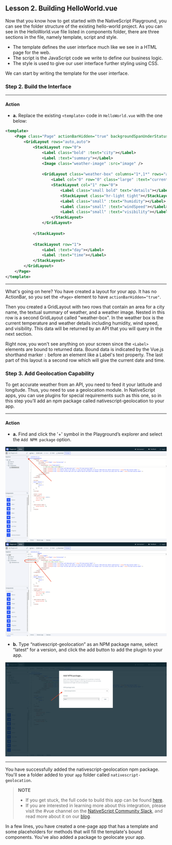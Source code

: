 ## Lesson 2. Building HelloWorld.vue

Now that you know how to get started with the NativeScript Playground, you can see the folder structure of the existing hello-world project. As you can see in the HelloWorld.vue file listed in components folder, there are three sections in the file, namely template, script and style. 

* The template defines the user interface much like we see in a HTML page for the web. 
* The script is the JavaScript code we write to define our business logic.
* The style is used to give our user interface further styling using CSS.

We can start by writing the template for the user interface. 

### Step 2. Build the Interface

<hr data-action="start" />

#### Action

* **a.** Replace the existing `<template>` code in `HelloWorld.vue` with the one below:

``` XML
<template>
    <Page class="Page" actionBarHidden="true" backgroundSpanUnderStatusBar="true">
        <GridLayout rows="auto,auto">
            <StackLayout row="0">
                <Label class="bold" :text="city"></Label>
                <Label :text="summary"></Label>
                <Image class="weather-image" :src="image" />

                <GridLayout class="weather-box" columns="1*,1*" rows="auto">
                    <Label col="0" row="0" class="large" :text="currentTemperature"></Label>
                    <StackLayout col="1" row="0">
                        <Label class="small bold" text="details"></Label>
                        <StackLayout class="hr-light tight"></StackLayout>
                        <Label class="small" :text="humidity"></Label>
                        <Label class="small" :text="windSpeed"></Label>
                        <Label class="small" :text="visibility"></Label>
                    </StackLayout>
                </GridLayout>
            
            </StackLayout>
            
            <StackLayout row="1">
                <Label :text="day"></Label>
                <Label :text="time"></Label>
            </StackLayout>
        </GridLayout>
    </Page>
</template>
```

<hr data-action="end" />

What's going on here? You have created a layout for your app. It has no ActionBar, so you set the `<Page>` element to have `actionBarHidden="true"`. 

Then you created a GridLayout with two rows that contain an area for a city name, the textual summary of weather, and a weather image. Nested in this row is a second GridLayout called "weather-box". In the weather box is the current temperature and weather details including humidity, wind speed, and visibility. This data will be returned by an API that you will query in the next section. 

Right now, you won't see anything on your screen since the `<Label>` elements are bound to returned data. Bound data is indicated by the Vue.js shorthand marker `:` before an element like a Label's text property. The last part of this layout is a second row which will give the current date and time.

### Step 3. Add Geolocation Capability

To get accurate weather from an API, you need to feed it your latitude and longitude. Thus, you need to use a geolocation module. In NativeScript apps, you can use plugins for special requirements such as this one, so in this step you’ll add an npm package called nativescript-geolocation to your app.

<hr data-action="start" />

#### Action

* **a.** Find and click the '+' symbol in the Playground’s explorer and select the `Add NPM package` option.

![](images/npm-resources-1.png)
![](images/npm-package-2.png)

* **b.** Type “nativescript-geolocation” as an NPM package name, select “latest” for a version, and click the add button to add the plugin to your app.

![](images/npm-package-3.png)

<hr data-action="end" />

You have successfully added the nativescript-geolocation npm package. You'll see a folder added to your `app` folder called `nativescript-geolocation`. 

 > **NOTE**
 > * If you get stuck, the full code to build this app can be found [here](https://play.nativescript.org/?template=play-vue&id=E6YWpD&v=6).
 > * If you are interested in learning more about this integration, please visit the #vue channel on the [NativeScript Community Slack](https://developer.telerik.com/wp-login.php?action=slack-invitation), and read more about it on our [blog](https://www.nativescript.org/search?start=0&q=vue).

In a few lines, you have created a one-page app that has a template and some placeholders for methods that will fill the template's bound components. You've also added a package to geolocate your app.
